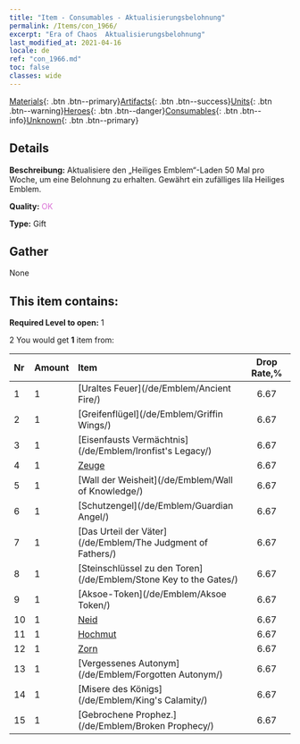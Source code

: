 ```yaml
---
title: "Item - Consumables - Aktualisierungsbelohnung"
permalink: /Items/con_1966/
excerpt: "Era of Chaos  Aktualisierungsbelohnung"
last_modified_at: 2021-04-16
locale: de
ref: "con_1966.md"
toc: false
classes: wide
---
```

 [Materials](/de/Items/){: .btn .btn--primary}[Artifacts](/de/Items/Artifacts/){: .btn .btn--success}[Units](/de/Items/Units/){: .btn .btn--warning}[Heroes](/de/Items/Heroes/){: .btn .btn--danger}[Consumables](/de/Items/Consumables/){: .btn .btn--info}[Unknown](/de/Items/Unknown/){: .btn .btn--primary}

## Details
 **Beschreibung:** Aktualisiere den „Heiliges Emblem“-Laden 50 Mal pro Woche, um eine Belohnung zu erhalten. Gewährt ein zufälliges lila Heiliges Emblem.

 **Quality:** <span style="color: #DA70D6">OK</span>

 **Type:** Gift

## Gather

  None

## This item contains:

 **Required Level to open:** 1

 2 You would get **1** item  from:

  | Nr | Amount |     Item    | Drop Rate,% |
  |:---|:-------|:------------|:---------:|
  | 1 | 1 | [Uraltes Feuer](/de/Emblem/Ancient Fire/) | 6.67 | 
  | 2 | 1 | [Greifenflügel](/de/Emblem/Griffin Wings/) | 6.67 | 
  | 3 | 1 | [Eisenfausts Vermächtnis](/de/Emblem/Ironfist's Legacy/) | 6.67 | 
  | 4 | 1 | [Zeuge](/de/Emblem/Witness/) | 6.67 | 
  | 5 | 1 | [Wall der Weisheit](/de/Emblem/Wall of Knowledge/) | 6.67 | 
  | 6 | 1 | [Schutzengel](/de/Emblem/Guardian Angel/) | 6.67 | 
  | 7 | 1 | [Das Urteil der Väter](/de/Emblem/The Judgment of Fathers/) | 6.67 | 
  | 8 | 1 | [Steinschlüssel zu den Toren](/de/Emblem/Stone Key to the Gates/) | 6.67 | 
  | 9 | 1 | [Aksoe-Token](/de/Emblem/Aksoe Token/) | 6.67 | 
  | 10 | 1 | [Neid](/de/Emblem/Jealousy/) | 6.67 | 
  | 11 | 1 | [Hochmut](/de/Emblem/Arrogance/) | 6.67 | 
  | 12 | 1 | [Zorn](/de/Emblem/Anger/) | 6.67 | 
  | 13 | 1 | [Vergessenes Autonym](/de/Emblem/Forgotten Autonym/) | 6.67 | 
  | 14 | 1 | [Misere des Königs](/de/Emblem/King's Calamity/) | 6.67 | 
  | 15 | 1 | [Gebrochene Prophez.](/de/Emblem/Broken Prophecy/) | 6.67 | 
